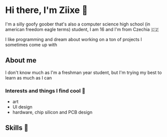 # Hi there, I'm Ziixe 👋
I'm a silly goofy goober that's also a computer science high school (in american freedom eagle terms) student, I am 16 and I'm from Czechia 🇨🇿

I like programming and dream about working on a ton of projects I sometimes come up with 
## About me
I don't know much as I'm a freshman year student, but I'm trying my best to learn as much as I can
### Interests and things I find cool 🤩
- art
- UI design
- hardware, chip silicon and PCB design
## Skills 🚀
<!-- 
[![My Skills](https://skillicons.dev/icons?i=cpp)](https://skillicons.dev) (I'm a beginner though) 
--!>
<!---
Z11xe/Z11xe is a ✨ special ✨ repository because its `README.md` (this file) appears on your GitHub profile.
You can click the Preview link to take a look at your changes.
---!>
